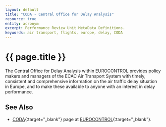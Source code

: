 ```yaml
---
layout: default
title: "CODA - Central Office for Delay Analysis"
resource: true
entity: acronym
excerpt: Performance Review Unit MetaData Definitions.
keywords: air transport, flights, europe, delay, CODA
---
```

# {{ page.title }}

The Central Office for Delay Analysis within EUROCONTROL provides policy
makers and managers of the ECAC Air Transport System with timely,
consistent and comprehensive information on the air traffic delay situation
in Europe, and to make these available to anyone with an interest in delay
performance.

## See Also

* [CODA][codaECTRL]{:target="_blank"} page at [EUROCONTROL][ectrl]{:target="_blank"}.

[codaECTRL]: <https://www.eurocontrol.int/articles/central-office-delay-analysis-coda> "CODA - EUROCONTROL"
[ectrl]: <https://www.eurocontrol.int/> "EUROCONTROL"
